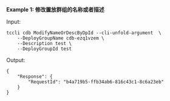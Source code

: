 **Example 1: 修改置放群组的名称或者描述**



Input: 

```
tccli cdb ModifyNameOrDescByDpId --cli-unfold-argument  \
    --DeployGroupName cdb-ezq1vzem \
    --Description test \
    --DeployGroupId test
```

Output: 
```
{
    "Response": {
        "RequestId": "b4a719b5-ffb34ab6-816c43c1-8c6a23eb"
    }
}
```

